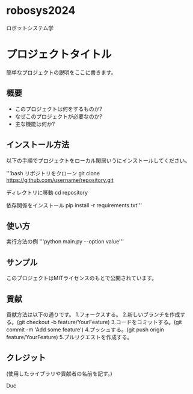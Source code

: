 # robosys2024
ロボットシステム学

# プロジェクトタイトル
簡単なプロジェクトの説明をここに書きます。

## 概要
- このプロジェクトは何をするものか?
- なぜこのプロジェクトが必要なのか?
- 主な機能は何か?

## インストール方法
以下の手順でプロジェクトをローカル閑居いうにインストールしてください。

'''bash
リポジトリをクローン
git clone https://github.com/username/repository.git

ディレクトリに移動
cd repository

依存関係をインストール
pip install -r requirements.txt'''

## 使い方
実行方法の例
'''python main.py --option value'''

## サンプル
このプロジェクトはMITライセンスのもとで公開されています。

## 貢献
貢献方法は以下の通りです。
1.フォークスする。
2.新しいブランチを作成する。(git checkout -b feature/YourFeature)
3.コードをコミットする。(git commit -m 'Add some feature')
4.プッシュする。(git push origin feature/YourFeature)
5.プルリクエストを作成する。

## クレジット
(使用したライブラリや貢献者の名前を記す。)

Duc
